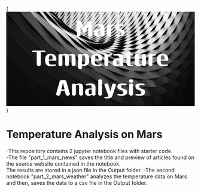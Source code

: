 (![alt text](Mars_Temperature_Analysis.png))


# Temperature Analysis on Mars
-This repository contains 2 jupyter notebook files with starter code.<br>
-The file "part_1_mars_news" saves the title and preview of articles found on the source website contained in the notebook.<br>
The results are stored in a json file in the Output folder.
-The second notebook "part_2_mars_weather" analyzes the temperature data on Mars and then, saves the data to a csv file in the Output folder.

